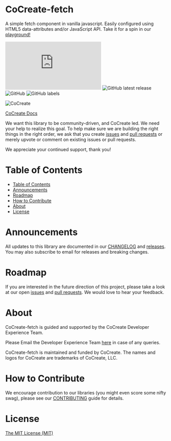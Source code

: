 # CoCreate-fetch
A simple fetch component in vanilla javascript. Easily configured using HTML5 data-attributes and/or JavaScript API. Take it for a spin in our [playground!](https://cocreate.app/docs/fetch)

![GitHub file size in bytes](https://img.shields.io/github/size/CoCreate-app/CoCreate-fetch/dist/CoCreate-fetch.min.js?label=minified%20size&style=for-the-badge) 
![GitHub latest release](https://img.shields.io/github/v/release/CoCreate-app/CoCreate-fetch?style=for-the-badge)
![GitHub](https://img.shields.io/github/license/CoCreate-app/CoCreate-fetch?style=for-the-badge) 
![GitHub labels](https://img.shields.io/github/labels/CoCreate-app/CoCreate-fetch/help%20wanted?style=for-the-badge)

![CoCreate](https://cdn.cocreate.app/logo.png)

[CoCreate Docs](https://cocreate.app/docs/fetch)


We want this library to be community-driven, and CoCreate led. We need your help to realize this goal. To help make sure we are building the right things in the right order, we ask that you create [issues](https://github.com/CoCreate-app/Realtime_Admin_CRM_and_CMS/issues) and [pull requests](https://github.com/CoCreate-app/Realtime_Admin_CRM_and_CMS/pulls) or merely upvote or comment on existing issues or pull requests.

We appreciate your continued support, thank you!

# Table of Contents

- [Table of Contents](#table-of-contents)
- [Announcements](#announcements)
- [Roadmap](#roadmap)
- [How to Contribute](#how-to-contribute)
- [About](#about)
- [License](#license)

<a name="announcements"></a>
# Announcements

All updates to this library are documented in our [CHANGELOG](https://github.com/CoCreate-app/CoCreate-fetch/blob/master/CHANGELOG.md) and [releases](https://github.com/CoCreate-app/CoCreate-fetch/releases). You may also subscribe to email for releases and breaking changes. 

<a name="roadmap"></a>
# Roadmap

If you are interested in the future direction of this project, please take a look at our open [issues](https://github.com/CoCreate-app/CoCreate-fetch/issues) and [pull requests](https://github.com/CoCreate-app/CoCreate-fetch/pulls). We would love to hear your feedback.


<a name="about"></a>
# About

CoCreate-fetch is guided and supported by the CoCreate Developer Experience Team.

Please Email the Developer Experience Team [here](mailto:develop@cocreate.app) in case of any queries.

CoCreate-fetch is maintained and funded by CoCreate. The names and logos for CoCreate are trademarks of CoCreate, LLC.

<a name="contribute"></a>
# How to Contribute

We encourage contribution to our libraries (you might even score some nifty swag), please see our [CONTRIBUTING](https://github.com/CoCreate-app/CoCreate-fetch/blob/master/CONTRIBUTING.md) guide for details.

# License
[The MIT License (MIT)](https://github.com/CoCreate-app/CoCreate-fetch/blob/master/LICENSE)

